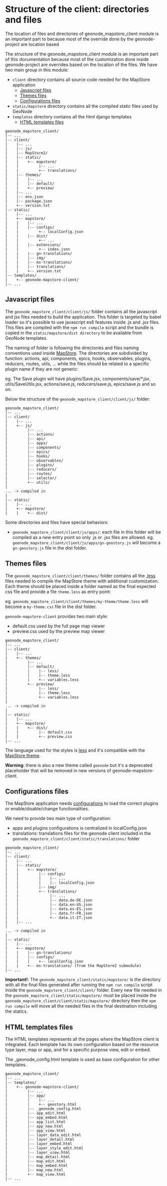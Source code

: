 # Structure of the client: directories and files

The location of files and directories of geonode_mapstore_client module is an important part to because most of the override done by the geonode-project are location based

The structure of the geonode_mapstore_client module is an important part of this documentation because most of the customization done inside geonode-project are overrides based on the location of the files. We have two main group in this module:

- `client` directory contains all source code needed for the MapStore application
    - [Javascript files](#javascript-files)
    - [Themes files](#themes-files)
    - [Configurations files](#configurations-files)
- `static/mapstore` directory contains all the compiled static files used by GeoNode
- `templates` directory contains all the html django templates
    - [HTML templates files](#html-templates-files)

```shell
geonode_mapstore_client/
|-- ...
|-- client/
|    |-- ...
|    |-- js/
|    |-- MapStore2/
|    |-- static/
|    |    +-- mapstore/
|    |         |-- ...
|    |         +-- translations/
|    |-- themes/
|    |    |-- ...
|    |    |-- default/
|    |    +-- preview/
|    |-- ...
|    |-- env.json
|    |-- package.json
|    +-- version.txt
|-- static/
|    |-- ...
|    +-- mapstore/
|    |    |-- ...
|    |    |-- configs/
|    |         +-- localConfig.json
|    |    |-- dist/
|    |         +-- ... 
|    |    |-- extensions/
|    |         +-- index.json
|    |    |-- gn-translations/
|    |    |-- img/
|    |    |-- ms-translations/
|    |    |-- translations/
|    |    +-- version.txt
|-- templates/
|    +-- geonode-mapstore-client/
|-- ...
```

## Javascript files

The `geonode_mapstore_client/client/js/` folder contains all the javascript and jsx files needed to build the application. This folder is targeted by babel loader so it's possible to use javascript es6 features inside .js and .jsx files. This files are compiled with the `npm run compile` script and the bundle is copied in the `static/mapstore/dist directory` to be available from GeoNode templates.

The naming of folder is following the directories and files naming conventions used inside [MapStore](https://mapstore.readthedocs.io/en/latest/developer-guide/plugins-architecture/). The directories are subdivided by function: actions, api, components, epics, hooks, observables, plugins, reducers, routes, utils, ... while the files should be related to a specific plugin name if they are not generic:

eg. The Save plugin will have plugins/Save.jsx, components/save/*.jsx, utils/SaveUtils.jsx, actions/save.js, reducers/save.js, epics/save.js and so on.

Below the structure of the `geonode_mapstore_client/client/js/` folder:

```shell
geonode_mapstore_client/
|-- ...
|-- client/
|    |-- ...
|    +-- js/
|         |-- ...
|         |-- actions/
|         |-- api/
|         |-- apps/
|         |-- components/
|         |-- epics/
|         |-- hooks/
|         |-- observables/
|         |-- plugins/
|         |-- reducers/
|         |-- routes/
|         |-- selector/
|         +-- utils/
|
... -> compiled in
|
|-- static/
|    |-- ...
|    +-- mapstore/
|    |    +-- dist/

```
Some directories and files have special behaviors:

- `geonode_mapstore_client/client/js/apps/`: each file in this folder will be compiled as a new entry point so only .js or .jsx files are allowed. eg. `geonode_mapstore_client/client/js/apps/gn-geostory.js` will become a `gn-geostory.js` file in the dist folder.

## Themes files

The `geonode_mapstore_client/client/themes/` folder contains all the [.less](http://lesscss.org/) files needed to compile the MapStore theme with additional customization. Each theme should be placed inside a folder named as the final expected css file and provide a file `theme.less` as entry point:

eg. `geonode_mapstore_client/client/themes/my-theme/theme.less` will become a `my-theme.css` file in the dist folder.

`geonode-mapstore-client` provides two main style:
- default.css used by the full page map viewer
- preview.css used by the preview map viewer

```shell
geonode_mapstore_client/
|-- ...
|-- client/
|    |-- ...
|    +-- themes/
|         |-- ...
|         |-- default/
|         |    |-- less/
|         |    |-- theme.less
|         |    +-- variables.less
|         +-- preview/
|              |-- less/
|              |-- theme.less
|              +-- variables.less
|
... -> compiled in
|
|-- static/
|    |-- ...
|    +-- mapstore/
|    |    +-- dist/
|    |         |-- default.css
|    |         +-- preview.css
|-- ...
```
The language used for the styles is [less](http://lesscss.org/) and it's compatible with the [MapStore theme](https://mapstore.readthedocs.io/en/latest/developer-guide/customize-theme/).

**Warning**: there is also a new theme called `geonode` but it's a deprecated placeholder that will be removed in new versions of geonode-mapstore-client.

## Configurations files

The MapStore application needs [configurations](https://mapstore.readthedocs.io/en/latest/developer-guide/local-config/) to load the correct plugins or enable/disable/change functionalities.

We need to provide two main type of configuration:
 - apps and plugins configurations is centralized in localConfig.json
 - translations: translations files for the geonode client included in the `geonode_mapstore_client/client/static/translations/` folder

```shell
geonode_mapstore_client/
|-- ...
|-- client/
|    |-- ...
|    |-- static/
|    |    +-- mapstore/
|    |         |-- configs/
|    |         |    |-- ...
|    |         |    |-- localConfig.json
|    |         |-- img/
|    |         +-- translations/
|    |              |-- ...
|    |              |-- data.de-DE.json
|    |              |-- data.en-US.json
|    |              |-- data.es-ES.json
|    |              |-- data.fr-FR.json
|    |              +-- data.it-IT.json
|    |-- ...
|
... -> compiled in
|
|-- static/
|    |-- ...
|    +-- mapstore/
|    |    |-- gn-translations/
|    |    |-- configs/
|    |    |    +-- localConfig.json
|    |    +-- ms-translations/ (from the MapStore2 submodule)
|-- ...
```

**Important!**: The `geonode_mapstore_client/static/mapstore/` is the directory with all the final files generated after running the `npm run compile` script inside the `geonode_mapstore_client/client/` folder. Every new file needed in the `geonode_mapstore_client/static/mapstore/` must be placed inside the `geonode_mapstore_client/client/static/mapstore/` directory then the `npm run compile` will move all the needed files in the final destination including the statics.

## HTML templates files

The HTML templates represents all the pages where the MapStore client is integrated. Each template has its own configuration based on the resource type layer, map or app, and for a specific purpose view, edit or embed.

The _geonode_config.html template is used as base configuration for other templates.

```
geonode_mapstore_client/
|-- ...
|-- templates/
|    +-- geonode-mapstore-client/
|         |-- ...
|         |-- app/
|         |    |-- ...
|         |    +-- geostory.html
|         |-- _geonode_config.html
|         |-- app_edit.html
|         |-- app_embed.html
|         |-- app_list.html
|         |-- app_new.html
|         |-- app_view.html
|         |-- layer_data_edit.html
|         |-- layer_detail.html
|         |-- layer_embed.html
|         |-- layer_style_edit.html
|         |-- layer_view.html
|         |-- map_detail.html
|         |-- map_edit.html
|         |-- map_embed.html
|         |-- map_new.html
|         +-- map_view.html
|-- ...
```
